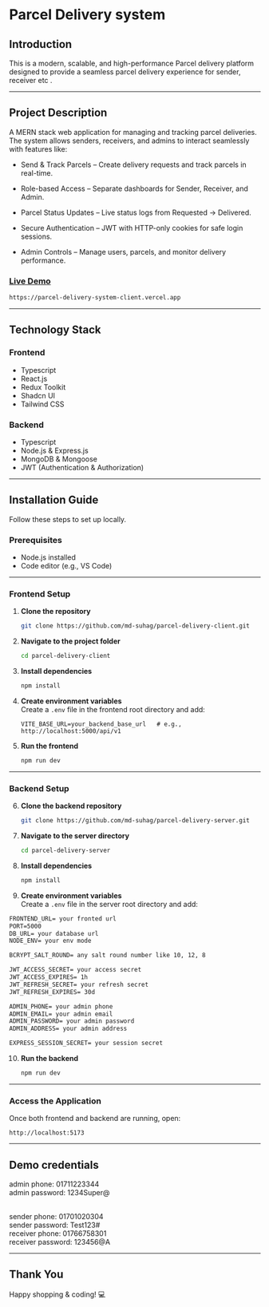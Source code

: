 # Parcel Delivery system

## Introduction

This is a modern, scalable, and high-performance Parcel delivery platform designed to provide a seamless parcel delivery experience for sender, receiver etc .

---

## Project Description

A MERN stack web application for managing and tracking parcel deliveries. The system allows senders, receivers, and admins to interact seamlessly with features like:

- Send & Track Parcels – Create delivery requests and track parcels in real-time.

- Role-based Access – Separate dashboards for Sender, Receiver, and Admin.

- Parcel Status Updates – Live status logs from Requested → Delivered.

- Secure Authentication – JWT with HTTP-only cookies for safe login sessions.

- Admin Controls – Manage users, parcels, and monitor delivery performance.

### [Live Demo](https://parcel-delivery-system-client.vercel.app)

```bash
https://parcel-delivery-system-client.vercel.app
```

---

## Technology Stack

### **Frontend**

- Typescript
- React.js
- Redux Toolkit
- Shadcn UI
- Tailwind CSS

### **Backend**

- Typescript
- Node.js & Express.js
- MongoDB & Mongoose
- JWT (Authentication & Authorization)

---

## Installation Guide

Follow these steps to set up locally.

### **Prerequisites**

- Node.js installed
- Code editor (e.g., VS Code)

---

### **Frontend Setup**

1. **Clone the repository**

   ```bash
   git clone https://github.com/md-suhag/parcel-delivery-client.git
   ```

2. **Navigate to the project folder**

   ```bash
   cd parcel-delivery-client
   ```

3. **Install dependencies**

   ```bash
   npm install
   ```

4. **Create environment variables**  
   Create a `.env` file in the frontend root directory and add:

   ```env
   VITE_BASE_URL=your_backend_base_url   # e.g., http://localhost:5000/api/v1
   ```

5. **Run the frontend**
   ```bash
   npm run dev
   ```

---

### **Backend Setup**

6. **Clone the backend repository**

   ```bash
   git clone https://github.com/md-suhag/parcel-delivery-server.git
   ```

7. **Navigate to the server directory**

   ```bash
   cd parcel-delivery-server
   ```

8. **Install dependencies**

   ```bash
   npm install
   ```

9. **Create environment variables**  
   Create a `.env` file in the server root directory and add:

```markdown
FRONTEND_URL= your fronted url
PORT=5000
DB_URL= your database url
NODE_ENV= your env mode

BCRYPT_SALT_ROUND= any salt round number like 10, 12, 8

JWT_ACCESS_SECRET= your access secret
JWT_ACCESS_EXPIRES= 1h
JWT_REFRESH_SECRET= your refresh secret
JWT_REFRESH_EXPIRES= 30d

ADMIN_PHONE= your admin phone
ADMIN_EMAIL= your admin email
ADMIN_PASSWORD= your admin password
ADMIN_ADDRESS= your admin address

EXPRESS_SESSION_SECRET= your session secret
```

10. **Run the backend**
    ```bash
    npm run dev
    ```

---

### **Access the Application**

Once both frontend and backend are running, open:

```text
http://localhost:5173
```

---

## Demo credentials

admin phone: 01711223344 <br>
admin password: 1234Super@

<br>
sender phone: 01701020304 <br>
sender password: Test123#

<br>
receiver phone: 01766758301 <br>
receiver password: 123456@A

---

## Thank You

Happy shopping & coding! 💻
